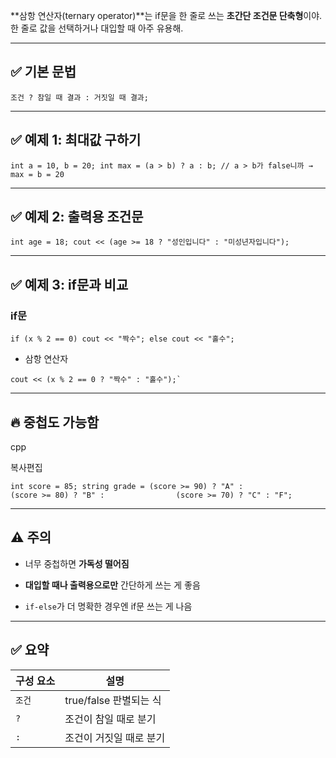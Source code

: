**삼항 연산자(ternary operator)**는 if문을 한 줄로 쓰는 **초간단 조건문 단축형**이야.  
한 줄로 값을 선택하거나 대입할 때 아주 유용해.

---

## ✅ 기본 문법


`조건 ? 참일 때 결과 : 거짓일 때 결과;`

---

## ✅ 예제 1: 최대값 구하기


`int a = 10, b = 20; int max = (a > b) ? a : b; // a > b가 false니까 → max = b = 20`

---

## ✅ 예제 2: 출력용 조건문


`int age = 18; cout << (age >= 18 ? "성인입니다" : "미성년자입니다");`

---

## ✅ 예제 3: if문과 비교


### if문 
```
if (x % 2 == 0) cout << "짝수"; else cout << "홀수";  
```

-  삼항 연산자 
```
cout << (x % 2 == 0 ? "짝수" : "홀수");`

```
---

## 🔥 중첩도 가능함

cpp

복사편집

`int score = 85; string grade = (score >= 90) ? "A" :                (score >= 80) ? "B" :                (score >= 70) ? "C" : "F";`

---

## ⚠️ 주의

- 너무 중첩하면 **가독성 떨어짐**
    
- **대입할 때나 출력용으로만** 간단하게 쓰는 게 좋음
    
- `if-else`가 더 명확한 경우엔 if문 쓰는 게 나음
    

---

## ✅ 요약

|구성 요소|설명|
|---|---|
|`조건`|true/false 판별되는 식|
|`?`|조건이 참일 때로 분기|
|`:`|조건이 거짓일 때로 분기|